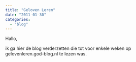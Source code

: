 ```yaml
---
title: "Geloven Leren"
date: "2011-01-30"
categories: 
  - "blog"
---
```


Hallo,

ik ga hier de blog verderzetten die tot voor enkele weken op gelovenleren.god-blog.nl te lezen was.
